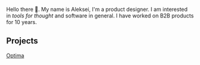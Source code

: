 Hello there 👋. My name is Aleksei, I'm a product designer. I am interested in _tools for thought_ and software in general. I have worked on B2B products for 10 years.

## Projects
[Optima](Optima.md)
